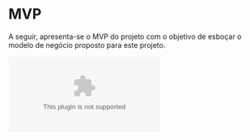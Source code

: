 # MVP

A seguir, apresenta-se o MVP do projeto com o objetivo de esboçar o modelo de negócio proposto para este projeto.

![MVP](.gitbook/assets/mvp.docx)
